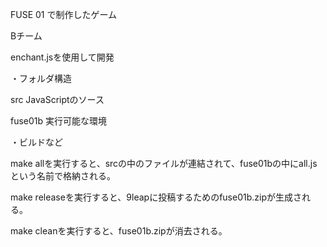 FUSE 01 で制作したゲーム

Bチーム

enchant.jsを使用して開発

・フォルダ構造

src     JavaScriptのソース

fuse01b 実行可能な環境

・ビルドなど

make allを実行すると、srcの中のファイルが連結されて、fuse01bの中にall.jsという名前で格納される。

make releaseを実行すると、9leapに投稿するためのfuse01b.zipが生成される。

make cleanを実行すると、fuse01b.zipが消去される。

